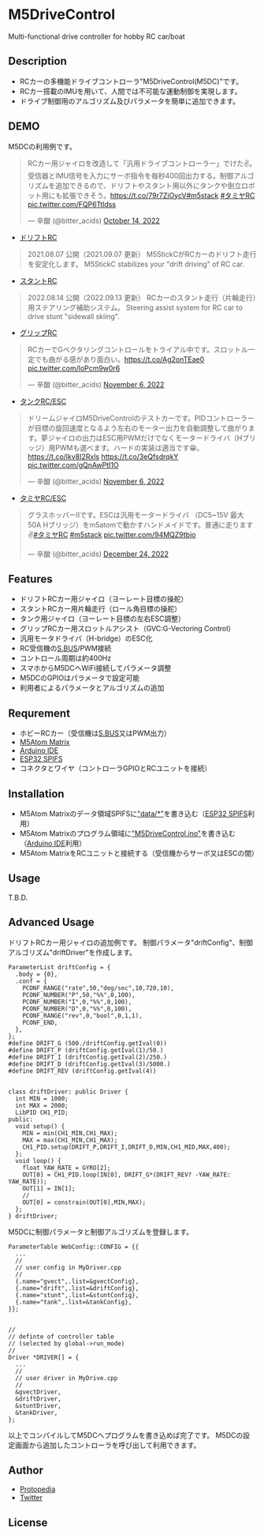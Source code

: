 # M5DriveControl
Multi-functional drive controller for hobby RC car/boat


## Description

- RCカーの多機能ドライブコントローラ"M5DriveControl(M5DC)"です。
- RCカー搭載のIMUを用いて、人間では不可能な運動制御を実現します。
- ドライブ制御用のアルゴリズム及びパラメータを簡単に追加できます。


## DEMO
M5DCの利用例です。

<blockquote class="twitter-tweet"><p lang="ja" dir="ltr">RCカー用ジャイロを改造して「汎用ドライブコントローラー」でけた✌。受信器とIMU信号を入力にサーボ指令を毎秒400回出力する。制御アルゴリズムを追加できるので、ドリフトやスタント用以外にタンクや倒立ロボット用にも拡張できそう。<a href="https://t.co/79r7ZiOycV">https://t.co/79r7ZiOycV</a><a href="https://twitter.com/hashtag/m5stack?src=hash&amp;ref_src=twsrc%5Etfw">#m5stack</a> <a href="https://twitter.com/hashtag/%E3%82%BF%E3%83%9F%E3%83%A4RC?src=hash&amp;ref_src=twsrc%5Etfw">#タミヤRC</a> <a href="https://t.co/FQP6Ttldss">pic.twitter.com/FQP6Ttldss</a></p>&mdash; 辛酸 (@bitter_acids) <a href="https://twitter.com/bitter_acids/status/1580895090956201984?ref_src=twsrc%5Etfw">October 14, 2022</a></blockquote>


- [ドリフトRC](https://protopedia.net/prototype/2351)
<blockquote>
2021.08.07 公開（2021.09.07 更新）
M5StickCがRCカーのドリフト走行を安定化します。
M5StickC stabilizes your "drift driving" of RC car.
</blockquote>

- [スタントRC](https://protopedia.net/prototype/3144)
<blockquote>
2022.08.14 公開（2022.09.13 更新）
RCカーのスタント走行（片輪走行）用ステアリング補助システム。
Steering assist system for RC car to drive stunt "sidewall skiing".
</blockquote>

- [グリップRC](https://twitter.com/bitter_acids/status/1589181781013848064)
<blockquote class="twitter-tweet"><p lang="ja" dir="ltr">RCカーでGベクタリングコントロールをトライアル中です。スロットル一定でも曲がる感があり面白い。<a href="https://t.co/Ag2onTEae0">https://t.co/Ag2onTEae0</a> <a href="https://t.co/loPcm9w0r6">pic.twitter.com/loPcm9w0r6</a></p>&mdash; 辛酸 (@bitter_acids) <a href="https://twitter.com/bitter_acids/status/1589181781013848064?ref_src=twsrc%5Etfw">November 6, 2022</a></blockquote>

- [タンクRC/ESC](https://twitter.com/bitter_acids/status/1589359870247317504)
<blockquote class="twitter-tweet"><p lang="ja" dir="ltr">ドリームジャイロM5DriveControlのテストカーです。PIDコントローラーが目標の旋回速度となるよう左右のモーター出力を自動調整して曲がります。夢ジャイロの出力はESC用PWMだけでなくモータードライバ（Hブリッジ）用PWMも選べます。ハードの実装は適当です😁。<a href="https://t.co/lkv8I2Rxls">https://t.co/lkv8I2Rxls</a> <a href="https://t.co/3eQfsdrqkY">https://t.co/3eQfsdrqkY</a> <a href="https://t.co/gQnAwPtI1O">pic.twitter.com/gQnAwPtI1O</a></p>&mdash; 辛酸 (@bitter_acids) <a href="https://twitter.com/bitter_acids/status/1589359870247317504?ref_src=twsrc%5Etfw">November 6, 2022</a></blockquote> 

- [タミヤRC/ESC](https://twitter.com/bitter_acids/status/1606455913690587136)
<blockquote class="twitter-tweet"><p lang="ja" dir="ltr">グラスホッパーⅡです。ESCは汎用モータードライバ （DC5~15V 最大50A Hブリッジ）をm5atomで動かすハンドメイドです。普通に走ります✌<a href="https://twitter.com/hashtag/%E3%82%BF%E3%83%9F%E3%83%A4RC?src=hash&amp;ref_src=twsrc%5Etfw">#タミヤRC</a> <a href="https://twitter.com/hashtag/m5stack?src=hash&amp;ref_src=twsrc%5Etfw">#m5stack</a> <a href="https://t.co/94MQZ9tbjo">pic.twitter.com/94MQZ9tbjo</a></p>&mdash; 辛酸 (@bitter_acids) <a href="https://twitter.com/bitter_acids/status/1606455913690587136?ref_src=twsrc%5Etfw">December 24, 2022</a></blockquote>



## Features

- ドリフトRCカー用ジャイロ（ヨーレート目標の操舵）
- スタントRCカー用片輪走行（ロール角目標の操舵）
- タンク用ジャイロ（ヨーレート目標の左右ESC調整）
- グリップRCカー用スロットルアシスト（GVC:G-Vectoring Control）
- 汎用モータドライバ（H-bridge）のESC化
- RC受信機の[S.BUS](https://ja.wikipedia.org/wiki/S.BUS)/PWM接続
- コントロール周期は約400Hz
- スマホからM5DCへWiFi接続してパラメータ調整
- M5DCのGPIOはパラメータで設定可能
- 利用者によるパラメータとアルゴリズムの追加



## Requrement

- ホビーRCカー（受信機は[S.BUS](https://ja.wikipedia.org/wiki/S.BUS)又はPWM出力）
- [M5Atom Matrix](https://docs.m5stack.com/en/core/atom_matrix)
- [Arduino IDE](https://www.arduino.cc/en/software)
- [ESP32 SPIFS](https://github.com/me-no-dev/arduino-esp32fs-plugin)
- コネクタとワイヤ（コントローラGPIOとRCユニットを接続）



## Installation

- M5Atom Matrixのデータ領域SPIFSに["data/*"](data/)を書き込む（[ESP32 SPIFS](https://github.com/me-no-dev/arduino-esp32fs-plugin)利用）
- M5Atom Matrixのプログラム領域に["M5DriveControl.ino"](M5DriveControl.ino)を書き込む（[Arduino IDE](https://www.arduino.cc/en/software)利用）
- M5Atom MatrixをRCユニットと接続する（受信機からサーボ又はESCの間）



## Usage
T.B.D.



## Advanced Usage
ドリフトRCカー用ジャイロの追加例です。
制御パラメータ"driftConfig"、制御アルゴリズム"driftDriver"を作成します。
```
ParameterList driftConfig = {
  .body = {0},
  .conf = {
    PCONF_RANGE("rate",50,"deg/sec",10,720,10),
    PCONF_NUMBER("P",50,"%%",0,100),
    PCONF_NUMBER("I",0,"%%",0,100),
    PCONF_NUMBER("D",0,"%%",0,100),
    PCONF_RANGE("rev",0,"bool",0,1,1),
    PCONF_END,
  },
};
#define DRIFT_G (500./driftConfig.getIval(0))
#define DRIFT_P (driftConfig.getIval(1)/50.)
#define DRIFT_I (driftConfig.getIval(2)/250.)
#define DRIFT_D (driftConfig.getIval(3)/5000.)
#define DRIFT_REV (driftConfig.getIval(4))


class driftDriver: public Driver {
  int MIN = 1000;
  int MAX = 2000;
  LibPID CH1_PID;
public:
  void setup() {
    MIN = min(CH1_MIN,CH1_MAX);
    MAX = max(CH1_MIN,CH1_MAX);
    CH1_PID.setup(DRIFT_P,DRIFT_I,DRIFT_D,MIN,CH1_MID,MAX,400);
  };
  void loop() {
    float YAW_RATE = GYRO[2];
    OUT[0] = CH1_PID.loop(IN[0], DRIFT_G*(DRIFT_REV? -YAW_RATE: YAW_RATE));
    OUT[1] = IN[1];
    //
    OUT[0] = constrain(OUT[0],MIN,MAX);
  };
} driftDriver;
```


M5DCに制御パラメータと制御アルゴリズムを登録します。
```
ParameterTable WebConfig::CONFIG = {{
  ...
  //
  // user config in MyDriver.cpp
  //
  {.name="gvect",.list=&gvectConfig},
  {.name="drift",.list=&driftConfig},
  {.name="stunt",.list=&stuntConfig},
  {.name="tank",.list=&tankConfig},
}};


//
// definte of controller table
// (selected by global->run_mode)
//
Driver *DRIVER[] = {
  ...
  //
  // user driver in MyDrive.cpp
  //
  &gvectDriver,
  &driftDriver,
  &stuntDriver,
  &tankDriver,
};
```

以上でコンパイルしてM5DCへプログラムを書き込めば完了です。
M5DCの設定画面から追加したコントローラを呼び出して利用できます。



## Author
- [Protopedia](https://protopedia.net/prototyper/hshin)
- [Twitter](https://twitter.com/bitter_acids)



## License


